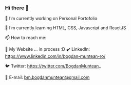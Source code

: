 ### Hi there 👋

🔭 I’m currently working on Personal Portofolio

🌱 I’m currently learning HTML, CSS, Javascript and ReactJS

📫 How to reach me: 

📝 My Website ... in process :D 
✔️ LinkedIn:  https://www.linkedin.com/in/bogdan-muntean-ro/

🐦 Twitter:   https://twitter.com/BogdanMuntean_

📧 E-mail:    bm.bogdanmuntean@gmail.com

<!--
**bogdan-muntean/bogdan-muntean** is a ✨ _special_ ✨ repository because its `README.md` (this file) appears on your GitHub profile.

Here are some ideas to get you started:

- 🔭 I’m currently working on ...
- 🌱 I’m currently learning ....
- 👯 I’m looking to collaborate on ...
- 🤔 I’m looking for help with ...
- 💬 Ask me about ...
- 📫 How to reach me: ...
- 😄 Pronouns: ...
- ⚡ Fun fact: ...
-->
